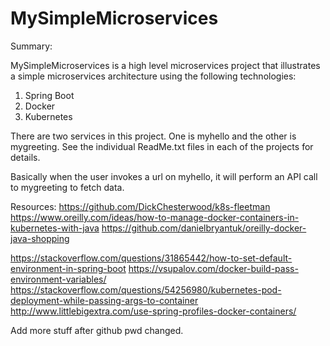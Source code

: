 # MySimpleMicroservices
Summary:

MySimpleMicroservices is a high level microservices project that illustrates a simple microservices architecture using the following technologies:

1. Spring Boot
2. Docker
3. Kubernetes

There are two services in this project.  One is myhello and the other is mygreeting.  See the individual ReadMe.txt files in each of the projects for details.

Basically when the user invokes a url on myhello, it will perform an API call to mygreeting to fetch data.

Resources:
https://github.com/DickChesterwood/k8s-fleetman
https://www.oreilly.com/ideas/how-to-manage-docker-containers-in-kubernetes-with-java
https://github.com/danielbryantuk/oreilly-docker-java-shopping

https://stackoverflow.com/questions/31865442/how-to-set-default-environment-in-spring-boot
https://vsupalov.com/docker-build-pass-environment-variables/
https://stackoverflow.com/questions/54256980/kubernetes-pod-deployment-while-passing-args-to-container
http://www.littlebigextra.com/use-spring-profiles-docker-containers/


Add more stuff after github pwd changed.



